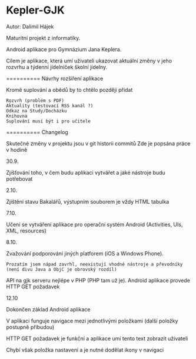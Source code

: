Kepler-GJK
==========

Autor: Dalimil Hájek

Maturitní projekt z informatiky.

Android aplikace pro Gymnázium Jana Keplera. 

Cílem je aplikace, která umí uživateli ukazovat aktuální změny v jeho rozvrhu a týdenní jídelníček školní jídelny.

==========
Návrhy rozšíření aplikace

Kromě suplování a obědů by to chtělo později přidat
	
	Rozvrh (problém s PDF)
	Aktuality (testovací RSS kanál ?)
	Odkaz na Study/Docházku
	Knihovna
	Suplování musí být i pro učitele

==========
Changelog

Skutečné změny v projektu jsou v git historii commitů
Zde je popsána práce v hodině

30.9. 

Zjišťování toho, v čem budu aplikaci vytvářet a jaké nástroje budu potřebovat

2.10.

Zjištění stavu Bakalářů, výstupním souborem je vždy HTML tabulka

7.10.

Učení se vytváření aplikace pro operační systém Android (Activities, UIs, XML, resources)

8.10.

Zvažování podporování jiných platforem (iOS a Windows Phone).

	Prozatím jsem nápad zavrhl, neexistují vhodné nástroje a převodníky (není divu Java a ObjC je obrovský rozdíl)

API na gjk serveru nejlépe v PHP (PHP tam už je). Android aplikace provede HTTP GET požadavek

12.10

Dokončen základ Android aplikace

V aplikaci funguje navigace mezi jednotlivými položkami (další položky postupně přibudou)

HTTP GET požadavek je funkční a aplikace umí tento text zobrazit uživateli

Chybí však položka nastavení a je nutné dodělat ikony v navigaci


